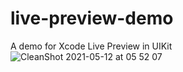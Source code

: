 # live-preview-demo

A demo for Xcode Live Preview in UIKit
![CleanShot 2021-05-12 at 05 52 07](https://user-images.githubusercontent.com/47460844/117911304-3832af00-b2e6-11eb-9197-1b6f8e31fdca.png)
